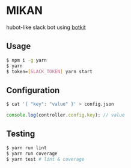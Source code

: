 # MIKAN

hubot-like slack bot using [botkit](https://github.com/howdyai/botkit/)

## Usage

```sh
$ npm i -g yarn
$ yarn
$ token=[SLACK_TOKEN] yarn start
```

## Configuration

```sh
$ cat '{ "key": "value" }' > config.json
```
```js
console.log(controller.config.key); // value
```

## Testing

```sh
$ yarn run lint
$ yarn run coverage
$ yarn test # lint & coverage
```
